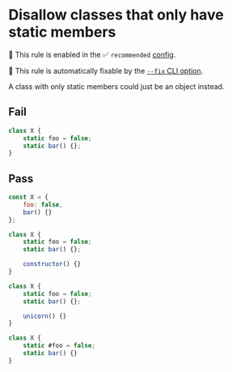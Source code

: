 # Disallow classes that only have static members

💼 This rule is enabled in the ✅ `recommended` [config](https://github.com/es-tooling/eslint-plugin-unicorn-x#recommended-config).

🔧 This rule is automatically fixable by the [`--fix` CLI option](https://eslint.org/docs/latest/user-guide/command-line-interface#--fix).

<!-- end auto-generated rule header -->
<!-- Do not manually modify this header. Run: `npm run fix:eslint-docs` -->

A class with only static members could just be an object instead.

## Fail

```js
class X {
	static foo = false;
	static bar() {};
}
```

## Pass

```js
const X = {
	foo: false,
	bar() {}
};
```

```js
class X {
	static foo = false;
	static bar() {};

	constructor() {}
}
```

```js
class X {
	static foo = false;
	static bar() {};

	unicorn() {}
}
```

```js
class X {
	static #foo = false;
	static bar() {}
}
```
